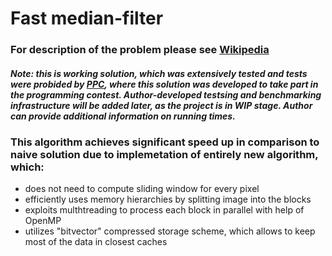 # **Fast median-filter** 
### For description of the problem please see [Wikipedia](https://en.wikipedia.org/wiki/Median_filter)
#### *Note: this is working solution, which was extensively tested and tests were probided by [PPC](https://ppc.cs.aalto.fi/), where this solution was developed to take part in the programming contest. Author-developed testsing and benchmarking infrastructure will be added later, as the project is in WIP stage. Author can provide additional information on running times.*

### This algorithm achieves significant speed up in comparison to naive solution due to implemetation of entirely new algorithm, which:
- does not need to compute sliding window for every pixel
- efficiently uses memory hierarchies by splitting image into the blocks
- exploits multhtreading to process each block in parallel with help of OpenMP
- utilizes "bitvector" compressed storage scheme, which allows to keep most of the data in closest caches
